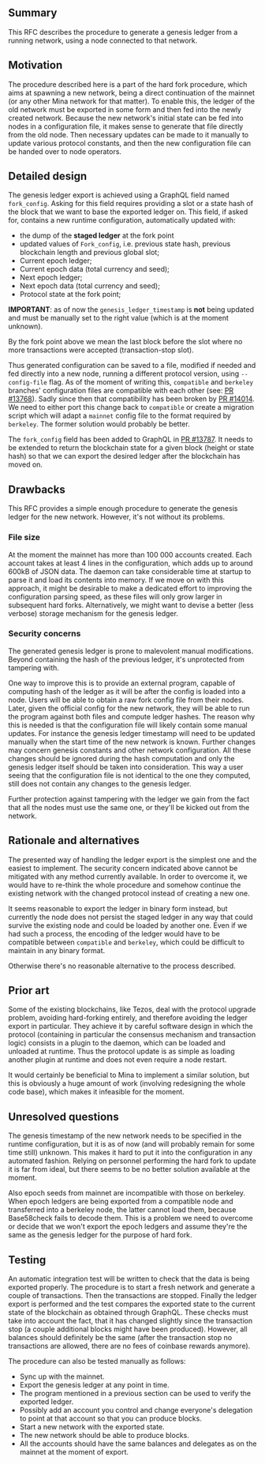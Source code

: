 ## Summary

This RFC describes the procedure to generate a genesis ledger from a
running network, using a node connected to that network.

## Motivation

The procedure described here is a part of the hard fork procedure,
which aims at spawning a new network, being a direct continuation of
the mainnet (or any other Mina network for that matter). To enable
this, the ledger of the old network must be exported in some form and
then fed into the newly created network. Because the new network's
initial state can be fed into nodes in a configuration file, it makes
sense to generate that file directly from the old node. Then necessary
updates can be made to it manually to update various protocol
constants, and then the new configuration file can be handed over to
node operators.

## Detailed design

The genesis ledger export is achieved using a GraphQL field named
`fork_config`. Asking for this field requires providing a slot or a
state hash of the block that we want to base the exported ledger on.
This field, if asked for, contains a new runtime configuration,
automatically updated with:

* the dump of the **staged ledger** at the fork point
* updated values of `Fork_config`, i.e. previous state hash, previous
blockchain length and previous global slot;
* Current epoch ledger;
* Current epoch data (total currency and seed);
* Next epoch ledger;
* Next epoch data (total currency and seed);
* Protocol state at the fork point;

**IMPORTANT**: as of now the `genesis_ledger_timestamp` is **not**
being updated and must be manually set to the right value (which is at
the moment unknown).

By the fork point above we mean the last block before the slot where
no more transactions were accepted (transaction-stop slot).

Thus generated configuration can be saved to a file, modified if
needed and fed directly into a new node, running a different protocol
version, using `--config-file` flag. As of the moment of writing this,
`compatible` and `berkeley` branches' configuration files are
compatible with each other (see: [PR #13768](https://github.com/MinaProtocol/mina/pull/13768)).
Sadly since then that compatibility has been broken by [PR #14014](https://github.com/MinaProtocol/mina/pull/14014).
We need to either port this change back to `compatible` or create a
migration script which will adapt a `mainnet` config file to the
format required by `berkeley`. The former solution would probably
be better.

The `fork_config` field has been added to GraphQL in [PR
#13787](https://github.com/MinaProtocol/mina/pull/13787). It needs to
be extended to return the blockchain state for a given block (height
or state hash) so that we can export the desired ledger after the
blockchain has moved on.

## Drawbacks

This RFC provides a simple enough procedure to generate the genesis
ledger for the new network. However, it's not without its problems.

### File size

At the moment the mainnet has more than 100 000 accounts created.
Each account takes at least 4 lines in the configuration, which adds
up to around 600kB of JSON data. The daemon can take considerable time
at startup to parse it and load its contents into memory. If we move
on with this approach, it might be desirable to make a dedicated
effort to improving the configuration parsing speed, as these files
will only grow larger in subsequent hard forks. Alternatively, we
might want to devise a better (less verbose) storage mechanism for the
genesis ledger.

### Security concerns

The generated genesis ledger is prone to malevolent manual
modifications. Beyond containing the hash of the previous ledger, it's
unprotected from tampering with.

One way to improve this is to provide an external program, capable of
computing hash of the ledger as it will be after the config is loaded
into a node. Users will be able to obtain a raw fork config file from
their nodes. Later, given the official config for the new network,
they will be able to run the program against both files and compute
ledger hashes. The reason why this is needed is that the configuration
file will likely contain some manual updates. For instance the genesis
ledger timestamp will need to be updated manually when the start time
of the new network is known. Further changes may concern genesis
constants and other network configuration. All these changes should be
ignored during the hash computation and only the genesis ledger itself
should be taken into consideration. This way a user seeing that the
configuration file is not identical to the one they computed, still
does not contain any changes to the genesis ledger.

Further protection against tampering with the ledger we gain from the
fact that all the nodes must use the same one, or they'll be kicked
out from the network.

## Rationale and alternatives

The presented way of handling the ledger export is the simplest one
and the easiest to implement. The security concern indicated above
cannot be mitigated with any method currently available. In order to
overcome it, we would have to re-think the whole procedure and somehow
continue the existing network with the changed protocol instead of
creating a new one.

It seems reasonable to export the ledger in binary form instead, but
currently the node does not persist the staged ledger in any way that
could survive the existing node and could be loaded by another one.
Even if we had such a process, the encoding of the ledger would have
to be compatible between `compatible` and `berkeley`, which could be
difficult to maintain in any binary format.

Otherwise there's no reasonable alternative to the process described.

## Prior art

Some of the existing blockchains, like Tezos, deal with the protocol
upgrade problem, avoiding hard-forking entirely, and therefore
avoiding the ledger export in particular. They achieve it by careful
software design in which the protocol (containing in particular the
consensus mechanism and transaction logic) consists in a plugin to the
daemon, which can be loaded and unloaded at runtime. Thus the protocol
update is as simple as loading another plugin at runtime and does not
even require a node restart.

It would certainly be beneficial to Mina to implement a similar
solution, but this is obviously a huge amount of work (involving
redesigning the whole code base), which makes it infeasible for the
moment.

## Unresolved questions

The genesis timestamp of the new network needs to be specified in the
runtime configuration, but it is as of now (and will probably remain
for some time still) unknown. This makes it hard to put it into the
configuration in any automated fashion. Relying on personnel
performing the hard fork to update it is far from ideal, but there
seems to be no better solution available at the moment.

Also epoch seeds from mainnet are incompatible with those on berkeley.
When epoch ledgers are being exported from a compatible node and
transferred into a berkeley node, the latter cannot load them, because
Base58check fails to decode them. This is a problem we need to overcome
or decide that we won't export the epoch ledgers and assume they're
the same as the genesis ledger for the purpose of hard fork.

## Testing

An automatic integration test will be written to check that the data is
being exported properly. The procedure is to start a fresh network and
generate a couple of transactions. Then the transactions are stopped.
Finally the ledger export is performed and the test compares the
exported state to the current state of the blockchain as obtained
through GraphQL. These checks must take into account the fact, that
it has changed slightly since the transaction stop (a couple additional
blocks might have been produced). However, all balances should definitely
be the same (after the transaction stop no transactions are allowed, there
are no fees of coinbase rewards anymore).

The procedure can also be tested manually as follows:
* Sync up with the mainnet.
* Export the genesis ledger at any point in time.
* The program mentioned in a previous section can be
used to verify the exported ledger.
* Possibly add an account you control and change everyone's
delegation to point at that account so that you can produce
blocks.
* Start a new network with the exported state.
* The new network should be able to produce blocks.
* All the accounts should have the same balances and
delegates as on the mainnet at the moment of export.
